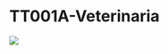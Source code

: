 # TT001A-Veterinaria

<img src="https://user-images.githubusercontent.com/80481752/186041755-cefa4c47-9e63-40c6-8f40-618dec5a6466.png"/>
